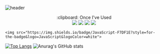 ![header](https://capsule-render.vercel.app/api?type=waving&color=auto&height=300&section=header&text=welcome%20to%20Hyun%20woo's%20Git%20Hub!&fontSize=50)

<p align="center" display="inline-block">
 :clipboard: Once I've Used  <br>
    <img src="https://img.shields.io/badge/JAVA-007396?style=for-the-badge&logo=java&logoColor=white"> 
   <img src="https://img.shields.io/badge/Spring-6DB33F?style=for-the-badge&logo=Spring&logoColor=white">
    <img src="https://img.shields.io/badge/SpringBoot-6DB33F?style=for-the-badge&logo=SpringBoot&logoColor=white">
    <img src="https://img.shields.io/badge/MySQL-4479A1?style=for-the-badge&logo=MySQL&logoColor=white">
    
    <img src="https://img.shields.io/badge/JavaScript-F7DF1E?style=for-the-badge&logo=JavaScript&logoColor=white">
</p>



[![Top Langs](https://github-readme-stats.vercel.app/api/top-langs/?username=yhw0104&layout=compact)](https://github.com/yhw0104/github-readme-stats)
![Anurag's GitHub stats](https://github-readme-stats.vercel.app/api?username=yhw0104&show_icons=true&theme=radical)
